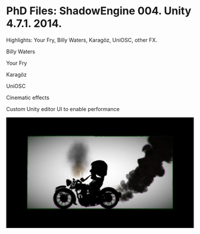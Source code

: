 # PhD Files: ShadowEngine 004. Unity 4.7.1. 2014. 

Highlights: Your Fry, Billy Waters, Karagöz, UniOSC, other FX.

Billy Waters

Your Fry

Karagöz

UniOSC

Cinematic effects

Custom Unity editor UI to enable performance


![iPad prototype](screenshot.jpg)
